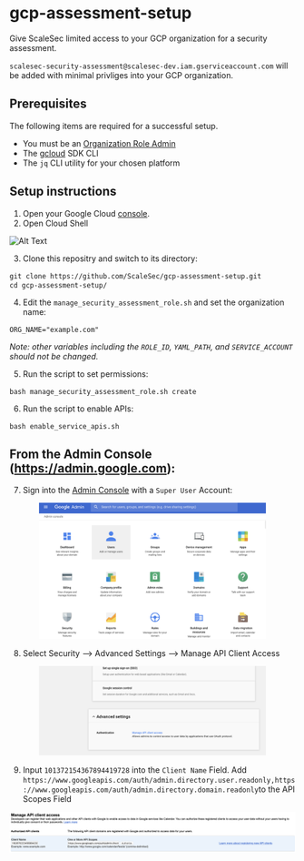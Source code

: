 # gcp-assessment-setup
Give ScaleSec limited access to your GCP organization for a security assessment.

`scalesec-security-assessment@scalesec-dev.iam.gserviceaccount.com` will be added with minimal privliges into your GCP organization.

## Prerequisites
The following items are required for a successful setup.

- You must be an [Organization Role Admin](https://console.cloud.google.com/iam-admin/roles/details/roles<iam.organizationRoleAdmin)
- The [gcloud](https://cloud.google.com/sdk/) SDK CLI
- The `jq` CLI utility for your chosen platform

## Setup instructions

1. Open your Google Cloud [console](https://console.cloud.google.com).
2. Open Cloud Shell

![Alt Text](https://cloud.google.com/shell/docs/images/shellstart-update.gif)


3. Clone this repositry and switch to its directory:

```
git clone https://github.com/ScaleSec/gcp-assessment-setup.git
cd gcp-assessment-setup/
```

4. Edit the `manage_security_assessment_role.sh` and set the organization name:

```
ORG_NAME="example.com"
```

_Note: other variables including the `ROLE_ID`, `YAML_PATH`, and `SERVICE_ACCOUNT` should not be changed._ 


5. Run the script to set permissions:

```
bash manage_security_assessment_role.sh create
```

6. Run the script to enable APIs:

```
bash enable_service_apis.sh
```

## From the Admin Console (https://admin.google.com):

7. Sign into the [Admin Console](https://admin.google.com) with a `Super User` Account:

<p align="center">
    <img src="./IMG/ADMIN_CONSOLE.png" alt="drawing" width="400"/>
</p>

8. Select Security --> Advanced Settings --> Manage API Client Access

<p align="center">
    <img src="./IMG/ADV_SETTINGS.png" alt="drawing" width="400"/>
</p>

9. Input `101372154367894419728` into the `Client Name` Field.  Add `https://www.googleapis.com/auth/admin.directory.user.readonly,https://www.googleapis.com/auth/admin.directory.domain.readonly`to the API Scopes Field

<p align="center">
    <img src="./IMG/ADD_SCOPES.png" alt="drawing"  width="1000"/>
</p>